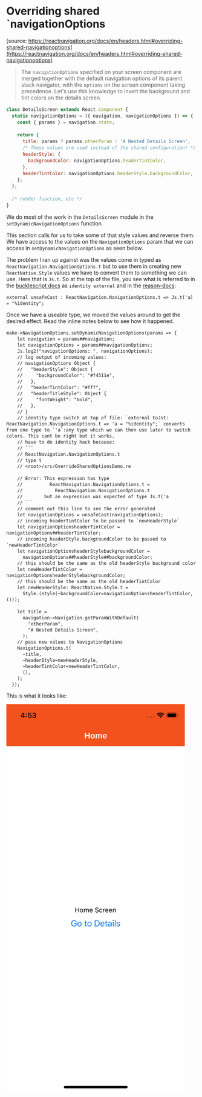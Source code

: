 # Overriding shared `navigationOptions

[source: https://reactnavigation.org/docs/en/headers.html#overriding-shared-navigationoptions](https://reactnavigation.org/docs/en/headers.html#overriding-shared-navigationoptions)

> The `navigationOptions` specified on your screen component are merged together with the default navigation options of its parent stack navigator, with the `options` on the screen component taking precedence. Let's use this knowledge to invert the background and tint colors on the details screen.

```js
class DetailsScreen extends React.Component {
  static navigationOptions = ({ navigation, navigationOptions }) => {
    const { params } = navigation.state;

    return {
      title: params ? params.otherParam : 'A Nested Details Screen',
      /* These values are used instead of the shared configuration! */
      headerStyle: {
        backgroundColor: navigationOptions.headerTintColor,
      },
      headerTintColor: navigationOptions.headerStyle.backgroundColor,
    };
  };

  /* render function, etc */
}

```

We do most of the work in the `DetailsScreen` module in the `setDynamicNavigationOptions` function.

This section calls for us to take some of that style values and reverse them. We have access to the values on the `NavigationOptions` param that we can access in `setDynamicNavigationOptions` as seen below.

The problem I ran up against was the values come in typed as `ReactNavigation.NavigationOptions.t` but to use them in creating new `ReactNative.Style` values we have to convert them to something we can use. Here that is `Js.t`. So at the top of the file, you see what is referred to in the [bucklescript docs](https://bucklescript.github.io/docs/en/interop-cheatsheet#identity-external) as `identity external` and in the [reason-docs](https://reasonml.github.io/docs/en/converting-from-js#types-pass-1):

```reason
external unsafeCast : ReactNavigation.NavigationOptions.t => Js.t('a) = "%identity";
```

Once we have a useable type, we moved the values around to get the desired effect. Read the inline notes below to see how it happened.

```reason
make->NavigationOptions.setDynamicNavigationOptions(params => {
    let navigation = params##navigation;
    let navigationOptions = params##navigationOptions;
    Js.log2("navigationOptions: ", navigationOptions);
    // log output of incoming values:
    // navigationOptions Object {
    //   "headerStyle": Object {
    //     "backgroundColor": "#f4511e",
    //   },
    //   "headerTintColor": "#fff",
    //   "headerTitleStyle": Object {
    //     "fontWeight": "bold",
    //   },
    // }
    // identity type switch at top of file: `external toJst: ReactNavigation.NavigationOptions.t => 'a = "%identity";` converts from one type to `'a`:any type which we can then use later to switch colors. This cant be right but it works.
    // have to do identity hack because:
    // ```
    // ReactNavigation.NavigationOptions.t
    // type t
    // <root>/src/OverrideSharedOptionsDemo.re

    // Error: This expression has type
    //          ReactNavigation.NavigationOptions.t =
    //            ReactNavigation.NavigationOptions.t
    //        but an expression was expected of type Js.t('a
    // ```
    // comment out this line to see the error generated
    let navigationOptions = unsafeCast(navigationOptions);
    // incoming headerTintColor to be passed to `newHeaderStyle`
    let navigationOptionsheaderTintColor = navigationOptions##headerTintColor;
    // incoming headerStyle.backgroundColor to be passed to `newHeaderTintColor`
    let navigationOptionsheaderStylebackgroundColor =
      navigationOptions##headerStyle##backgroundColor;
    // this should be the same as the old headerStyle background color
    let newHeaderTintColor = navigationOptionsheaderStylebackgroundColor;
    // this should be the same as the old headerTintColor
    let newHeaderStyle: ReactNative.Style.t =
      Style.(style(~backgroundColor=navigationOptionsheaderTintColor, ()));

    let title =
      navigation->Navigation.getParamWithDefault(
        "otherParam",
        "A Nested Details Screen",
      );
    // pass new values to NavigationOptions
    NavigationOptions.t(
      ~title,
      ~headerStyle=newHeaderStyle,
      ~headerTintColor=newHeaderTintColor,
      (),
    );
  });
```

This is what it looks like:

![overriding-shared-options](../../images/overriding-shared-options.gif)

